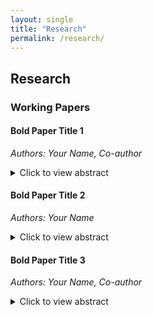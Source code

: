 ```yaml
---
layout: single
title: "Research"
permalink: /research/
---
```


## Research

### **Working Papers**

#### **Bold Paper Title 1**
*Authors: Your Name, Co-author*  
<details>
  <summary>Click to view abstract</summary>
  <p>
    This paper examines the effects of cross-border taxation on labor mobility using a quantitative spatial model. The model captures spatial distortions caused by differential tax policies across regions and their impact on worker location choices.
  </p>
</details>

#### **Bold Paper Title 2**
*Authors: Your Name*  
<details>
  <summary>Click to view abstract</summary>
  <p>
    This study explores how tax policy affects housing markets through spatial distortions. The analysis combines empirical evidence with a spatial economic model to quantify the welfare implications of tax-induced migration.
  </p>
</details>

#### **Bold Paper Title 3**
*Authors: Your Name, Co-author*  
<details>
  <summary>Click to view abstract</summary>
  <p>
    This paper investigates the impact of transportation infrastructure on urban economic activity, focusing on congestion displacement and its effects on different socio-economic groups.
  </p>
</details>
